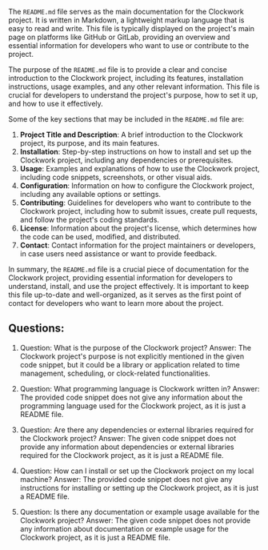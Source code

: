 
The `README.md` file serves as the main documentation for the Clockwork project. It is written in Markdown, a lightweight markup language that is easy to read and write. This file is typically displayed on the project's main page on platforms like GitHub or GitLab, providing an overview and essential information for developers who want to use or contribute to the project.

The purpose of the `README.md` file is to provide a clear and concise introduction to the Clockwork project, including its features, installation instructions, usage examples, and any other relevant information. This file is crucial for developers to understand the project's purpose, how to set it up, and how to use it effectively.

Some of the key sections that may be included in the `README.md` file are:

1. **Project Title and Description**: A brief introduction to the Clockwork project, its purpose, and its main features.
2. **Installation**: Step-by-step instructions on how to install and set up the Clockwork project, including any dependencies or prerequisites.
3. **Usage**: Examples and explanations of how to use the Clockwork project, including code snippets, screenshots, or other visual aids.
4. **Configuration**: Information on how to configure the Clockwork project, including any available options or settings.
5. **Contributing**: Guidelines for developers who want to contribute to the Clockwork project, including how to submit issues, create pull requests, and follow the project's coding standards.
6. **License**: Information about the project's license, which determines how the code can be used, modified, and distributed.
7. **Contact**: Contact information for the project maintainers or developers, in case users need assistance or want to provide feedback.

In summary, the `README.md` file is a crucial piece of documentation for the Clockwork project, providing essential information for developers to understand, install, and use the project effectively. It is important to keep this file up-to-date and well-organized, as it serves as the first point of contact for developers who want to learn more about the project.
## Questions: 
 1. Question: What is the purpose of the Clockwork project?
   Answer: The Clockwork project's purpose is not explicitly mentioned in the given code snippet, but it could be a library or application related to time management, scheduling, or clock-related functionalities.

2. Question: What programming language is Clockwork written in?
   Answer: The provided code snippet does not give any information about the programming language used for the Clockwork project, as it is just a README file.

3. Question: Are there any dependencies or external libraries required for the Clockwork project?
   Answer: The given code snippet does not provide any information about dependencies or external libraries required for the Clockwork project, as it is just a README file.

4. Question: How can I install or set up the Clockwork project on my local machine?
   Answer: The provided code snippet does not give any instructions for installing or setting up the Clockwork project, as it is just a README file.

5. Question: Is there any documentation or example usage available for the Clockwork project?
   Answer: The given code snippet does not provide any information about documentation or example usage for the Clockwork project, as it is just a README file.
    